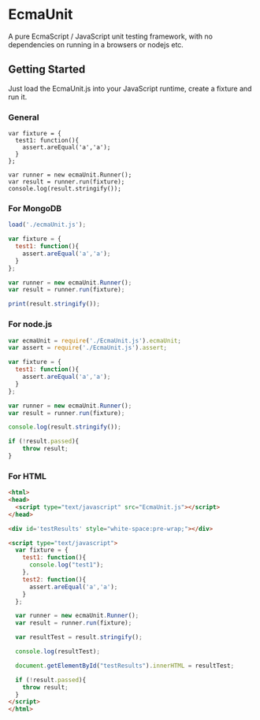 # EcmaUnit

A pure EcmaScript / JavaScript unit testing framework, with no dependencies on running in a browsers or nodejs etc.

## Getting Started

Just load the EcmaUnit.js into your JavaScript runtime, create a fixture and run it.

### General
```
var fixture = {
  test1: function(){
    assert.areEqual('a','a');
  }
};

var runner = new ecmaUnit.Runner();
var result = runner.run(fixture);
console.log(result.stringify());
```

### For MongoDB
```javascript
load('./ecmaUnit.js');

var fixture = {
  test1: function(){
    assert.areEqual('a','a');
  }
};

var runner = new ecmaUnit.Runner();
var result = runner.run(fixture);

print(result.stringify());
```

### For node.js
```javascript
var ecmaUnit = require('./EcmaUnit.js').ecmaUnit;
var assert = require('./EcmaUnit.js').assert;

var fixture = {
  test1: function(){
    assert.areEqual('a','a');
  }
};

var runner = new ecmaUnit.Runner();
var result = runner.run(fixture);

console.log(result.stringify());

if (!result.passed){
	throw result;
}
```

### For HTML

```HTML
<html>
<head>
  <script type="text/javascript" src="EcmaUnit.js"></script>
</head>

<div id='testResults' style="white-space:pre-wrap;"></div>

<script type="text/javascript">
  var fixture = {
    test1: function(){
      console.log("test1");
    },
    test2: function(){
      assert.areEqual('a','a');
    }
  };

  var runner = new ecmaUnit.Runner();
  var result = runner.run(fixture);

  var resultTest = result.stringify();

  console.log(resultTest);

  document.getElementById("testResults").innerHTML = resultTest;

  if (!result.passed){
    throw result;
  }  
</script>
</html>
```
